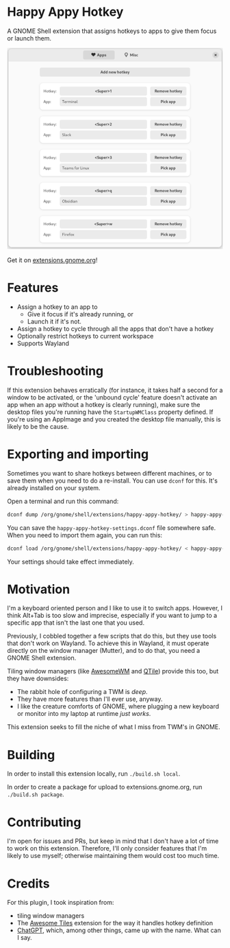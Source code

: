 # Happy Appy Hotkey

A GNOME Shell extension that assigns hotkeys to apps to give them focus or launch them.

![A screenshot of Happy Appy Hotkey's preferences screen](screenshot.png)

Get it on [extensions.gnome.org](https://extensions.gnome.org/extension/6057/happy-appy-hotkey/)!

# Features

- Assign a hotkey to an app to
  - Give it focus if it's already running, or
  - Launch it if it's not.
- Assign a hotkey to cycle through all the apps that don't have a hotkey
- Optionally restrict hotkeys to current workspace
- Supports Wayland

# Troubleshooting

If this extension behaves erratically (for instance, it takes half a second for a window to be activated, or the 'unbound cycle' feature doesn't activate an app when an app without a hotkey is clearly running), make sure the desktop files you're running have the `StartupWMClass` property defined. If you're using an AppImage and you created the desktop file manually, this is likely to be the cause.

# Exporting and importing

Sometimes you want to share hotkeys between different machines, or to save them when you need to do a re-install. You can use `dconf` for this. It's already installed on your system.

Open a terminal and run this command:

```sh
dconf dump /org/gnome/shell/extensions/happy-appy-hotkey/ > happy-appy-hotkey-settings.dconf
```

You can save the `happy-appy-hotkey-settings.dconf` file somewhere safe. When you need to import them again, you can run this:

```sh
dconf load /org/gnome/shell/extensions/happy-appy-hotkey/ < happy-appy-hotkey-settings.dconf
```

Your settings should take effect immediately.

# Motivation

I'm a keyboard oriented person and I like to use it to switch apps. However, I think Alt+Tab is too slow and imprecise, especially if you want to jump to a specific app that isn't the last one that you used.

Previously, I cobbled together a few scripts that do this, but they use tools that don't work on Wayland. To achieve this in Wayland, it must operate directly on the window manager (Mutter), and to do that, you need a GNOME Shell extension.

Tiling window managers (like [AwesomeWM](https://awesomewm.org/) and [QTile](http://www.qtile.org/)) provide this too, but they have downsides:

- The rabbit hole of configuring a TWM is _deep_.
- They have more features than I'll ever use, anyway.
- I like the creature comforts of GNOME, where plugging a new keyboard or monitor into my laptop at runtime _just works_.

This extension seeks to fill the niche of what I miss from TWM's in GNOME.

# Building

In order to install this extension locally, run `./build.sh local`.

In order to create a package for upload to extensions.gnome.org, run `./build.sh package`.

# Contributing

I'm open for issues and PRs, but keep in mind that I don't have a lot of time to work on this extension. Therefore, I'll only consider features that I'm likely to use myself; otherwise maintaining them would cost too much time.

# Credits

For this plugin, I took inspiration from:

- tiling window managers
- The [Awesome Tiles](https://extensions.gnome.org/extension/4702/awesome-tiles/) extension for the way it handles hotkey definition
- [ChatGPT](https://chat.openai.com), which, among other things, came up with the name. What can I say.
